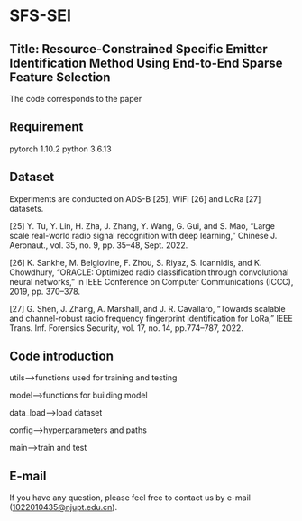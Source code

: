 # SFS-SEI
## Title: Resource-Constrained Specific Emitter Identification Method Using End-to-End Sparse Feature Selection
The code corresponds to the paper
## Requirement
pytorch 1.10.2 python 3.6.13
## Dataset
Experiments are conducted on ADS-B [25], WiFi [26] and LoRa [27] datasets.

[25] Y. Tu, Y. Lin, H. Zha, J. Zhang, Y. Wang, G. Gui, and S. Mao, “Large scale real-world radio signal recognition with deep learning,” Chinese
J. Aeronaut., vol. 35, no. 9, pp. 35–48, Sept. 2022.

[26] K. Sankhe, M. Belgiovine, F. Zhou, S. Riyaz, S. Ioannidis, and
K. Chowdhury, “ORACLE: Optimized radio classification through
convolutional neural networks,” in IEEE Conference on Computer
Communications (ICCC), 2019, pp. 370–378.

[27] G. Shen, J. Zhang, A. Marshall, and J. R. Cavallaro, “Towards scalable
and channel-robust radio frequency fingerprint identification for LoRa,”
IEEE Trans. Inf. Forensics Security, vol. 17, no. 14, pp.774–787, 2022.
## Code introduction
utils-->functions used for training and testing

model-->functions for building model

data_load-->load dataset

config-->hyperparameters and paths

main-->train and test
## E-mail
If you have any question, please feel free to contact us by e-mail (1022010435@njupt.edu.cn).

